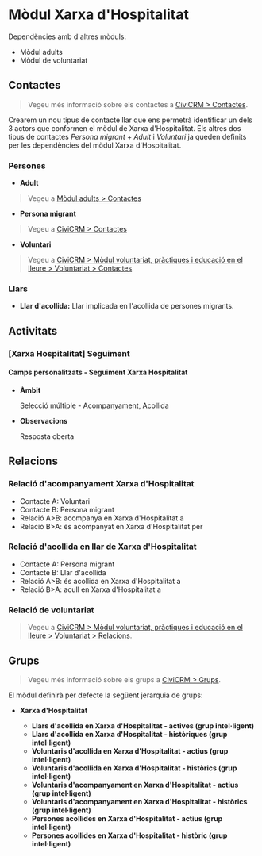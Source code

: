# Mòdul Xarxa d'Hospitalitat

Dependències amb d'altres mòduls:

- Mòdul adults
- Mòdul de voluntariat

## Contactes

> Vegeu més informació sobre els contactes a [CiviCRM > Contactes](/civicrm/contactes/).

Crearem un nou tipus de contacte llar que ens permetrà identificar un dels 3 actors que conformen el mòdul de Xarxa d'Hospitalitat. Els altres dos tipus de contactes _Persona migrant_ + _Adult_ i _Voluntari_ ja queden definits per les dependències del mòdul Xarxa d'Hospitalitat.

### Persones

- **Adult**

 > Vegeu a [Mòdul adults > Contactes](/adults/contactes/#persones)

- **Persona migrant**

 > Vegeu a [CiviCRM > Contactes](/civicrm/contactes/#persones)

- **Voluntari**

 > Vegeu a [CiviCRM > Mòdul voluntariat, pràctiques i educació en el lleure > Voluntariat > Contactes](/voluntariat-practiques-educacio-lleure/voluntariat/contactes/#voluntariaria).

### Llars

- **Llar d'acollida:** Llar implicada en l'acollida de persones migrants.

## Activitats

### [Xarxa Hospitalitat] Seguiment

#### Camps personalitzats - Seguiment Xarxa Hospitalitat

* **Àmbit**

    Selecció múltiple - Acompanyament, Acollida

* **Observacions**

    Resposta oberta

## Relacions

### Relació d'acompanyament Xarxa d'Hospitalitat

- Contacte A: Voluntari
- Contacte B: Persona migrant
- Relació A>B: acompanya en Xarxa d'Hospitalitat a
- Relació B>A: és acompanyat en Xarxa d'Hospitalitat per

### Relació d'acollida en llar de Xarxa d'Hospitalitat

- Contacte A: Persona migrant
- Contacte B: Llar d'acollida
- Relació A>B: és acollida en Xarxa d'Hospitalitat a
- Relació B>A: acull en Xarxa d'Hospitalitat a

### Relació de voluntariat

> Vegeu a [CiviCRM > Mòdul voluntariat, pràctiques i educació en el lleure > Voluntariat > Relacions](/voluntariat-practiques-educacio-lleure/voluntariat/relacions/#es-voluntariaria-a-te-de-voluntariaria-a).

## Grups

> Vegeu més informació sobre els grups a [CiviCRM > Grups](/civicrm/grups/).

El mòdul definirà per defecte la següent jerarquia de grups:

- **Xarxa d'Hospitalitat**

    - **Llars d'acollida en Xarxa d'Hospitalitat - actives (grup intel·ligent)**
    - **Llars d'acollida en Xarxa d'Hospitalitat - històriques (grup intel·ligent)**
    - **Voluntaris d'acollida en Xarxa d'Hospitalitat - actius (grup intel·ligent)**
    - **Voluntaris d'acollida en Xarxa d'Hospitalitat - històrics (grup intel·ligent)**
    - **Voluntaris d'acompanyament en Xarxa d'Hospitalitat - actius (grup intel·ligent)**
    - **Voluntaris d'acompanyament en Xarxa d'Hospitalitat - històrics (grup intel·ligent)**
    - **Persones acollides en Xarxa d'Hospitalitat - actius (grup intel·ligent)**
    - **Persones acollides en Xarxa d'Hospitalitat - històric (grup intel·ligent)**
